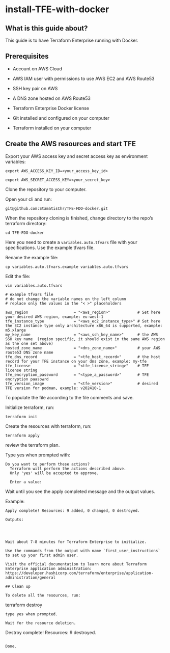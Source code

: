 # install-TFE-with-docker

## What is this guide about?

This guide is to have Terraform Enterprise running with Docker.

## Prerequisites 

- Account on AWS Cloud

- AWS IAM user with permissions to use AWS EC2 and AWS Route53

- SSH key pair on AWS 

- A DNS zone hosted on AWS Route53

- Terraform Enterprise Docker license

- Git installed and configured on your computer

- Terraform installed on your computer

## Create the AWS resources and start TFE

Export your AWS access key and secret access key as environment variables:
```
export AWS_ACCESS_KEY_ID=<your_access_key_id>
```

```
export AWS_SECRET_ACCESS_KEY=<your_secret_key>
```


Clone the repository to your computer.

Open your cli and run:
```
git@github.com:StamatisChr/TFE-FDO-docker.git
```


When the repository cloning is finished, change directory to the repo’s terraform directory:
```
cd TFE-FDO-docker
```

Here you need to create a `variables.auto.tfvars` file with your specifications. Use the example tfvars file.

Rename the example file:
```
cp variables.auto.tfvars.example variables.auto.tfvars
```
Edit the file:
```
vim variables.auto.tfvars
```

```
# example tfvars file
# do not change the variable names on the left column
# replace only the values in the "< >" placeholders

aws_region                    = "<aws_region>"            # Set here your desired AWS region, example: eu-west-1
tfe_instance_type             = "<aws_ec2_instance_type>" # Set here the EC2 instance type only architecture x86_64 is supported, example: m5.xlarge
my_key_name                   = "<aws_ssh_key_name>"      # the AWS SSH key name  (region specific, it should exist in the same AWS region as the one set above)
hosted_zone_name              = "<dns_zone_name>"         # your AWS route53 DNS zone name
tfe_dns_record                = "<tfe_host_record>"       # the host record for your TFE instance on your dns zone, example: my-tfe
tfe_license                   = "<tfe_license_string>"    # TFE license string
tfe_encryption_password       = "<type_a_password>"       # TFE encryption paasowrd
tfe_version_image             = "<tfe_version>"           # desired TFE version for podman, example: v202410-1
```


To populate the file according to the file comments and save.

Initialize terraform, run:
```
terraform init
```

Create the resources with terraform, run:
```
terraform apply
```
review the terraform plan.

Type yes when prompted with:
```
Do you want to perform these actions?
  Terraform will perform the actions described above.
  Only 'yes' will be accepted to approve.

  Enter a value: 
```
Wait until you see the apply completed message and the output values. 

Example:
```
Apply complete! Resources: 9 added, 0 changed, 0 destroyed.

Outputs:




Wait about 7-8 minutes for Terraform Enterprise to initialize.

Use the commands from the output with name `first_user_instructions` to set up your first admin user.

Visit the official documentation to learn more about Terraform Enterprise application administration:
https://developer.hashicorp.com/terraform/enterprise/application-administration/general

## Clean up

To delete all the resources, run:
```
terraform destroy
```
type yes when prompted.

Wait for the resource deletion.
```
Destroy complete! Resources: 9 destroyed.
```

Done.